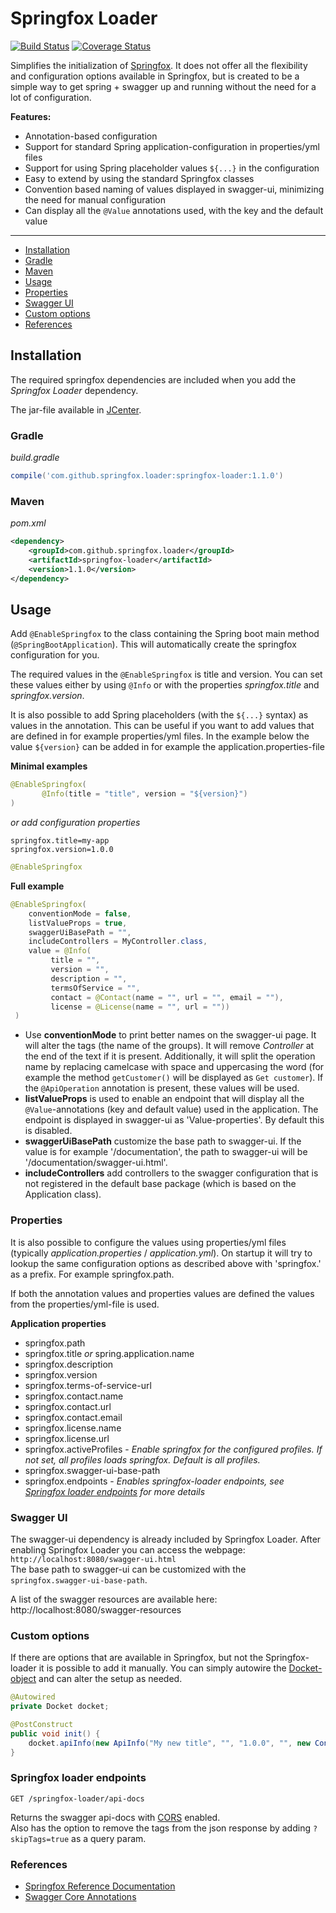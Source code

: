 # Springfox Loader

[![Build Status](https://travis-ci.org/jarlehansen/springfox-loader.svg?branch=master)](https://travis-ci.org/jarlehansen/springfox-loader)
[![Coverage Status](https://coveralls.io/repos/github/jarlehansen/springfox-loader/badge.svg?branch=master)](https://coveralls.io/github/jarlehansen/springfox-loader?branch=master)

Simplifies the initialization of [Springfox](http://springfox.io/).
It does not offer all the flexibility and configuration options available in Springfox, but is created to be a simple way to
get spring + swagger up and running without the need for a lot of configuration.

__Features:__
* Annotation-based configuration
* Support for standard Spring application-configuration in properties/yml files
* Support for using Spring placeholder values `${...}`  in the configuration
* Easy to extend by using the standard Springfox classes
* Convention based naming of values displayed in swagger-ui, minimizing the need for manual configuration
* Can display all the `@Value` annotations used, with the key and the default value

---

* [Installation](#installation)
 * [Gradle](#gradle)
 * [Maven](#maven)
* [Usage](#usage)
 * [Properties](#properties)
 * [Swagger UI](#swagger-ui)
 * [Custom options](#custom-options)
 * [References](#references)

## Installation

The required springfox dependencies are included when you add the _Springfox Loader_ dependency.

The jar-file available in [JCenter](https://bintray.com/jarlehansen/maven/springfox-loader/).

### Gradle

_build.gradle_
```groovy
compile('com.github.springfox.loader:springfox-loader:1.1.0')
```

### Maven

_pom.xml_
```xml
<dependency>
    <groupId>com.github.springfox.loader</groupId>
    <artifactId>springfox-loader</artifactId>
    <version>1.1.0</version>
</dependency>
```

## Usage

Add `@EnableSpringfox` to the class containing the Spring boot main method (`@SpringBootApplication`).
This will automatically create the springfox configuration for you.

The required values in the `@EnableSpringfox` is title and version. You can set these values either by using `@Info` or
with the properties _springfox.title_ and _springfox.version_.

It is also possible to add Spring placeholders (with the `${...}` syntax) as values in the annotation.
This can be useful if you want to add values that are defined in for example properties/yml files.
In the example below the value `${version}` can be added in for example the application.properties-file

 __Minimal examples__
 ```java
@EnableSpringfox(
        @Info(title = "title", version = "${version}")
)
 ```

_or add configuration properties_
```
springfox.title=my-app
springfox.version=1.0.0
```

```java
@EnableSpringfox
```


__Full example__
```java
@EnableSpringfox(
    conventionMode = false,
    listValueProps = true,
    swaggerUiBasePath = "",
    includeControllers = MyController.class,    
    value = @Info(
         title = "",
         version = "",
         description = "",
         termsOfService = "",
         contact = @Contact(name = "", url = "", email = ""),
         license = @License(name = "", url = ""))
 )
```

* Use __conventionMode__ to print better names on the swagger-ui page. It will alter the tags (the name of the groups).
It will remove  _Controller_ at the end of the text if it is present. Additionally, it will split the operation name by
replacing camelcase with space and uppercasing the word (for example the method `getCustomer()` will be displayed as `Get customer`).
If the `@ApiOperation` annotation is present, these values will be used.
* __listValueProps__ is used to enable an endpoint that will display all the `@Value`-annotations (key and default value) used in the application. The endpoint is displayed in swagger-ui as 'Value-properties'. By default this is disabled.
* __swaggerUiBasePath__ customize the base path to swagger-ui. If the value is for example '/documentation', the path to swagger-ui will be '/documentation/swagger-ui.html'.
* __includeControllers__ add controllers to the swagger configuration that is not registered in the default base package (which is based on the Application class).

### Properties

It is also possible to configure the values using properties/yml files (typically _application.properties_ / _application.yml_).
On startup it will try to lookup the same configuration options as described above with 'springfox.' as a prefix.
For example springfox.path.

If both the annotation values and properties values are defined the values from the properties/yml-file is used.

__Application properties__
* springfox.path
* springfox.title _or_ spring.application.name
* springfox.description
* springfox.version
* springfox.terms-of-service-url
* springfox.contact.name
* springfox.contact.url
* springfox.contact.email
* springfox.license.name
* springfox.license.url
* springfox.activeProfiles - _Enable springfox for the configured profiles. If not set, all profiles loads springfox. Default is all profiles._
* springfox.swagger-ui-base-path
* springfox.endpoints - _Enables springfox-loader endpoints, see [Springfox loader endpoints](#springfox-loader-endpoints) for more details_

### Swagger UI

The swagger-ui dependency is already included by Springfox Loader.
After enabling Springfox Loader you can access the webpage: `http://localhost:8080/swagger-ui.html`  
The base path to swagger-ui can be customized with the `springfox.swagger-ui-base-path`.

A list of the swagger resources are available here: http://localhost:8080/swagger-resources

### Custom options
If there are options that are available in Springfox, but not the Springfox-loader it is possible to add it manually.
You can simply autowire the [Docket-object](http://springfox.github.io/springfox/javadoc/current/springfox/documentation/spring/web/plugins/Docket.html) and can alter the setup as needed.

```java
@Autowired
private Docket docket;

@PostConstruct
public void init() {
    docket.apiInfo(new ApiInfo("My new title", "", "1.0.0", "", new Contact("", "", ""), "", ""));
}
```

### Springfox loader endpoints

`GET /springfox-loader/api-docs`
 
 Returns the swagger api-docs with [CORS](https://developer.mozilla.org/en-US/docs/Web/HTTP/Access_control_CORS) enabled.  
 Also has the option to remove the tags from the json response by adding `?skipTags=true` as a query param.

### References
* [Springfox Reference Documentation](http://springfox.github.io/springfox/docs/current/)
* [Swagger Core Annotations](https://github.com/swagger-api/swagger-core/wiki/Annotations-1.5.X)